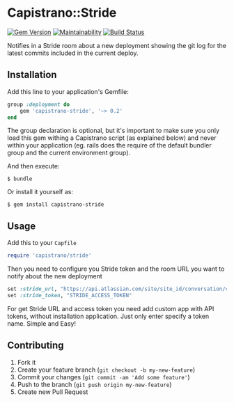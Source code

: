 # Capistrano::Stride

[![Gem Version](https://badge.fury.io/rb/capistrano-stride.svg)](https://badge.fury.io/rb/capistrano-stride)
[![Maintainability](https://api.codeclimate.com/v1/badges/2aa1419d1454294270fb/maintainability)](https://codeclimate.com/github/ArsenBespalov/capistrano-stride/maintainability)
[![Build Status](https://travis-ci.org/ArsenBespalov/capistrano-stride.svg?branch=master)](https://travis-ci.org/ArsenBespalov/capistrano-stride)

Notifies in a Stride room about a new deployment showing the git log for the latest 
commits included in the current deploy.

## Installation

Add this line to your application's Gemfile:

```ruby
group :deployment do
    gem 'capistrano-stride', '~> 0.2'
end
```

The group declaration is optional, but it's important to make sure you only load this gem
withing a Capistrano script (as explained below) and never within your application
(eg. rails does the require of the default bundler group and the current environment group).

And then execute:

```
$ bundle
```

Or install it yourself as:

```
$ gem install capistrano-stride
```

## Usage

Add this to your `Capfile`

```ruby
require 'capistrano/stride'
```

Then you need to configure you Stride token and the room URL you want to notify about
the new deployment

```ruby
set :stride_url, "https://api.atlassian.com/site/site_id/conversation/conversation_id/message"
set :stride_token, "STRIDE_ACCESS_TOKEN"
```

For get Stride URL and access token you need add custom app with API tokens, 
without installation application. Just only enter specify a token name. Simple and Easy!


## Contributing

1. Fork it
2. Create your feature branch (`git checkout -b my-new-feature`)
3. Commit your changes (`git commit -am 'Add some feature'`)
4. Push to the branch (`git push origin my-new-feature`)
5. Create new Pull Request